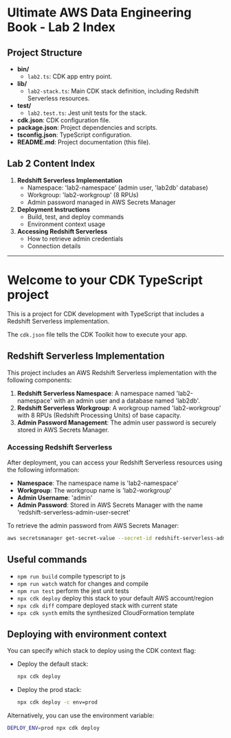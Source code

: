 # Ultimate AWS Data Engineering Book - Lab 2 Index

## Project Structure

- **bin/**
  - `lab2.ts`: CDK app entry point.
- **lib/**
  - `lab2-stack.ts`: Main CDK stack definition, including Redshift Serverless resources.
- **test/**
  - `lab2.test.ts`: Jest unit tests for the stack.
- **cdk.json**: CDK configuration file.
- **package.json**: Project dependencies and scripts.
- **tsconfig.json**: TypeScript configuration.
- **README.md**: Project documentation (this file).

## Lab 2 Content Index

1. **Redshift Serverless Implementation**
   - Namespace: 'lab2-namespace' (admin user, 'lab2db' database)
   - Workgroup: 'lab2-workgroup' (8 RPUs)
   - Admin password managed in AWS Secrets Manager
2. **Deployment Instructions**
   - Build, test, and deploy commands
   - Environment context usage
3. **Accessing Redshift Serverless**
   - How to retrieve admin credentials
   - Connection details

---

# Welcome to your CDK TypeScript project

This is a project for CDK development with TypeScript that includes a Redshift Serverless implementation.

The `cdk.json` file tells the CDK Toolkit how to execute your app.

## Redshift Serverless Implementation

This project includes an AWS Redshift Serverless implementation with the following components:

1. **Redshift Serverless Namespace**: A namespace named 'lab2-namespace' with an admin user and a database named 'lab2db'.
2. **Redshift Serverless Workgroup**: A workgroup named 'lab2-workgroup' with 8 RPUs (Redshift Processing Units) of base capacity.
3. **Admin Password Management**: The admin user password is securely stored in AWS Secrets Manager.

### Accessing Redshift Serverless

After deployment, you can access your Redshift Serverless resources using the following information:

- **Namespace**: The namespace name is 'lab2-namespace'
- **Workgroup**: The workgroup name is 'lab2-workgroup'
- **Admin Username**: 'admin'
- **Admin Password**: Stored in AWS Secrets Manager with the name 'redshift-serverless-admin-user-secret'

To retrieve the admin password from AWS Secrets Manager:

```sh
aws secretsmanager get-secret-value --secret-id redshift-serverless-admin-user-secret --query SecretString --output text | jq -r '.password'
```

## Useful commands

* `npm run build`   compile typescript to js
* `npm run watch`   watch for changes and compile
* `npm run test`    perform the jest unit tests
* `npx cdk deploy`  deploy this stack to your default AWS account/region
* `npx cdk diff`    compare deployed stack with current state
* `npx cdk synth`   emits the synthesized CloudFormation template

## Deploying with environment context

You can specify which stack to deploy using the CDK context flag:

- Deploy the default stack:
  ```sh
  npx cdk deploy
  ```
- Deploy the prod stack:
  ```sh
  npx cdk deploy -c env=prod
  ```

Alternatively, you can use the environment variable:

  ```sh
  DEPLOY_ENV=prod npx cdk deploy
  ```
